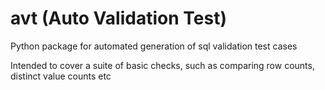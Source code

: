 # avt (Auto Validation Test)

Python package for automated generation of sql validation test cases

Intended to cover a suite of basic checks, such as comparing row counts,
distinct value counts etc
